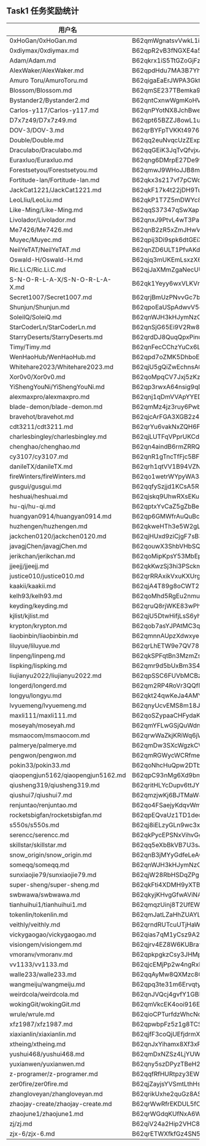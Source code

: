## Task1 任务奖励统计

| 用户名                             |  钱包地址                                                |  交易 hash                                            |
|------------------------------------|----------------------------------------------------------|-------------------------------------------------------|
| 0xHoGan/0xHoGan.md                 | B62qmWgnatsvVwkL1iGHuE2BhNF8piikGz6zssM3espTZaaAKqnVvCU  | 5JuDW696nNbm9gov14q1okeR8V5D7bVBJf9oFd6VY4Npsi5CgNCC  |
| 0xdiymax/0xdiymax.md               | B62qpR2vB3fNGXE4a5ACiCvcX9rKaLgUnQGT993xrCSi1BjwiPm9fM5  | 5JuZkEP5cNoYrThxWKk1DvFU3jzHvN5hmS9waGxH7yEw7irK5Xyh  | 
| Adam/Adam.md                       | B62qkrx1iS5TtGZoGjFzepEbgkqnHwJ2KU8dFRKwqhDWaxYzp6Vf3Fu  | 5Ju4wegfQVoKJ3xzvczbSxeeV9UpsLd3DCAQ8Hxwysg3RUUQHCM6  |
| AlexWaker/AlexWaker.md             | B62qpdHdu7MA3B7Yh5Fg1uLjp2dKohkHcoGA7HFP3G9uuhYQBxUBZga  | 5Juei1PHEKeUwaUDoiQ9ZTGbEDTXm8Ldx1qcmgkR83tajpCXvwXL  |
| Amuro Toru/AmuroToru.md            | B62qigaEaErJWPA3GktqdmymXcmv4pPG4HUofMPrDBGxEVdR4os81T1  | 5JuhDKWQt5XH2cnqMCyWoDjmToSjgtTPjjBPmiWVMgvbdrKVj8CX  |
| Blossom/Blossom.md                 | B62qmSE237TBemka9xTejuUdcW3VjdSLf1zeB3z6Dyc1h86C4H4DT2m  | 5JuNsvLFG9iSNk1PKGwBY6nist9Kkzd3G7Nm7R3TdDqKPSgKULdG  |
| Bystander2/Bystander2.md           | B62qntCxnwWgmKoHV17UBaYeUZF7MeEkkiMq7gnXq9Xa9qXV93REN5Z  | 5JvASU4kcv5o1YMJdDqeVUuRwtjRBFxayfj47d9z3HiNXhXKSgzt  |
| Carlos-y117/Carlos-y117.md         | B62qnPYotNX8JchBwe523w9yuTzkkxy3rHzTzLtdmuutz7bG2iMwnK8  | 5JvMpZUsN1FCxYE1mM9ZpkV7DhJvAQ5KqEr3WQ6oJytcoT4WL4oy  |
| D7x7z49/D7x7z49.md                 | B62qpt65BZZJ8owL1uobzaAnGqY8xAuoQnsWk3pvf7mN1AVoQQ5fq8i  | 5Juzy5GQuV6mrAQUa4EYtYq7j1mLhKGcAgC7BjYTgMc5BNbBaFdL  | 
| DOV-3/DOV-3.md                     | B62qrBYFpTVKKt4976JyPJvTBB3kCjScAc1Be9yyAgSM92AyEjDbJcp  | 5Jtq9fC6iCcCCFynnMvUDhwxR623PepNscLMdyCbMBMRR19r4zRu  |
| Double/Double.md                   | B62qq2euNvqcUzZExpRNtJissngaeYCeommbKSV9aihBDLN2QsUTHTa  | 5JupKWDggPYAsyKc55GjVADMhw3oAtddSyWnumbaRApShW11ztwy  |
| Draculabo/Draculabo.md             | B62qqGEiK3JqTvQfvjxAaUP6LSYsqunJc8TQ9EcpxnW6cwVtcHHrYsP  | 5JvKqeoKx3oQagvVvmb5ABZhvsMqR5hAdH2MEjRUTXQoytUojanA  |
| Euraxluo/Euraxluo.md               | B62qng6DMrpE27De9fU3LVbEMoSVAUqbZRsp7VZj2pdU7qxViJbF5Ff  | 5JuGTh22k4escUavfP7z7xRgsLPuoZ9xdVG4JW3rcTzXB9NUPnNL  |
| Forestsetyou/Forestsetyou.md       | B62qmwJ9WHoJJB8m6SHjm8MTxUsHgtCdESq9BsGXjBKSbc3Tr1BqSaU  | 5JuAcJ5vFtL6uM3DGnJuYLyo2f8BvPXNbaY7qZeTbzTdMckZFMzC  |
| Fortitude-lan/Fortitude-lan.md     | B62qkx3s217vf7pCWcGp9omvwBdfLuBLE9fB65MYhwxtZ6qgJAGvSR4  | 5JuQYBeKJiQTUo5KFPS5J9znAcJp5KV4WLoh4t5xbinKmMZKoY9o  |
| JackCat1221/JackCat1221.md         | B62qkF17k4t22jDH9TuGn3rWeuphrrBwwWbwq1c4CTf5wzWkeb6EP7H  | 5Jujy3Yef6q2MEqXuEgCrXRbVisEva5ibt8nu3BD136NMccmALLs  |
| LeoLliu/LeoLiu.md                  | B62qkP1T7Z5mDWYc8ULNAwN1jdwsaioQvr4YNVmmf1TGPPK6ve3cG5s  | 5JuP2zi1v5C9rRYQ7VavGrSu2b8Fy4sGfgZgDU6i7a7CNpHjvuGY  |
| Like-Ming/Like-Ming.md             | B62qqS37347qSwXapnmWK4T5AwGU6vHuPGu8E38jdzUAZSjqnJFQbem  | 5Jv79WBEtY2WaeUMd1cuJeiP5B2AAwz1GvXxfM687L2KmfdJ15ML  |
| Livolador/Livolador.md             | B62qnxJ9PtvL4wT3Pagdjwxugnou7AuCujZKnpHFMzsEgH8zxdVXYmq  | 5JtZ27J28ugCEQp5V7XYH815J1qCan4LGfxJxfBEtXkDvkMQCWiY  |
| Me7426/Me7426.md                   | B62qnB2zR5xZmJHwVriX84Dn49e9nrFBgj6SApboeCdFfRFqP8cKXWf  | 5JuGtm154CtVq1F1MtTByjEZdLrMWNY9jx4q3XMVRjH7ZRB4ga1a  |
| Muyec/Muyec.md                     | B62qpij3Di9spk6dtGEiXbAWZZSPa8aTcvMR6hQUCS5oMGXUJfov4V1  | 5JtY2gthZSr4mmDUzzmPFojh23WGwzxzypHCNscA8bhP3A661DJu  |
| NeilYeTAT/NeilYeTAT.md             | B62qnZD6ULT1PfvAKdy9sXQM3eKyZKXm3LmpmvoUCCWscVfGLe4vvja  | 5Juogs1MLjrTNsJPoTRrpc2vdwCmHn31kxr8MottPEDrtB7iM1Zk  |
| Oswald-H/Oswald-H.md               | B62qjq3mUKEmLsxzX6oSGDG9NMqnLkxpw4TsvJY6LPk6yo3Lsdepz5x  | 5JuBA4atxnzyvpQgbSwHqk4zfFf5DoZXko5Ybcibcw4buZ15KxQX  |
| Ric.Li.C/Ric.Li.C.md               | B62qjJaXMmZgaNecUUrDZ384uDQGYAAoTRTX7CAQ1YrBT6yo3gbzCCJ  | 5JtptjboZq8Z5TBsiLzjiPXV4bAAFhE8Q1ih3tghzcC5HCtQvP9E  |
| S-N-O-R-L-A-X/S-N-O-R-L-A-X.md     | B62qk1Yeyy6wxVLKVrZigcPKnJayW1p8iJ4h7arTQtrwL3Nb6y7LPip  | 5JujqXWhaeZARFE2KBh8uqpfMWNMsPHFZECdF6XZ8yMctnWmpWpM  |
| Secret1007/Secret1007.md           | B62qrjBmUzPNvvGc7bGvexjRdkR7rGMfdequZoAsUEiz9YPHKHJMLfy  | 5JvKsGne8E9WDwafhZ23RHqMS7DVx1QGfQToiEGQoA1rB4u8kGwP  |
| Shunjun/Shunjun.md                 | B62qpoEaUSpAdwvV5eSpv5pRtkeCA7wKsRjohLMkAKSZbK4tYjtBBBj  | 5Jtj7tC5iUyzFdPvo9EjVkX79nUu8hYFjmpPsGJjhoZjvrTWp7GA  |
| SoleilQ/SoleiQ.md                  | B62qnWJH3kHJymNzGJkmNT9SW5SBrsdxy6MtFiVqycPBMmhVAi44WV6  | 5JuYuAK1kYN66dfmdB7HwFKbXyZty4ZV92SsfcgT1iNo2hRqLPXx  |
| StarCoderLn/StarCoderLn.md         | B62qnSjG65Ei9V2Rw8NWXmyoMCqd3Y5SZzY7J3c9xJXvX51Qdej1GsD  | 5Jv63bNdW8hyJDDZ7MnRn33RPa3d9FBv7D3zFXRX4ybXnEfWDDvs  |
| StarryDeserts/StarryDeserts.md     | B62qrdDJ8QuqQpxPinusDUWzfCjN6JE6qB6T1JcCT9HEoCZjj8EgVQn  | 5JvEUgr6f5MGsjgEBuCY35TmALKyFJmNgpWAiqQX95oMmNj1V1rF  |
| Timy/Timy.md                       | B62qnFecCChzYuCx6Lthmn4nEwNwiGLJhySE2QGRy4C3GLNRfP4Byfe  | 5JubpnwA3JH5Bjh4fdiCpKbhjzB9anevAxgzU4UwPmK7ewZxEVba  |
| WenHaoHub/WenHaoHub.md             | B62qpd7oZMK5DhboEoFzKvGuEg44sc1RwikugRepjzFwisc58TEPRNp  | 5Jv387TYFMNtcHPCrsPBgyMDuSY6z5Hp1GVoeLHT6SVP3B3H5RdR  |
| Whitehare2023/Whitehare2023.md     | B62qjU5gQiZwEchnsAGderSbk5mhGqScSuHgYmCQDuuDQsGNsic56aY  | 5JuLwW9otNN8WN6wSuzsZSBw88JVPQGubRU45r9o3FUbJKJnn3Zj  |
| Xor0v0/Xor0v0.md                   | B62qoMpqCV7Jxj5zKzc8HxVXjAu8qWHvNT3NsjW5mCp3nzDuvU6JMtY  | 5JuNYAy3noxnqfEVvmvvStAtiChrWBDGBYZqQpnMbNJmXdCb8vdA  |
| YiShengYouNi/YiShengYouNi.md       | B62qp3rwxA64nsig9qDqZBaTgP8WmEqvZUh8wvKpjqUukGBy4n2GdQM  | 5JuJ18iTbyYyGE4YyGtrXw6dHWGtg7pnvVopzjrgA5gHQE69mdn3  |
| alexmaxpro/alexmaxpro.md           | B62qnj1qDmVVApYYEDeq5Wv6TAvgWZtnZhW9yEswD3h54umrrkrCheZ  | 5JumTigZ6tSi5ScY9RxaLg1shNkyDWu6Q2mAXZZFmor6L5JwesBo  |
| blade-demon/blade-demon.md         | B62qmMz4jz3ruy6PwbxTwdxHdRZkVuHk9XCU4Zq4dNGkogBN13hWKC9  | 5Ju2aubbj5bm3jGGztjmd5m3DFtR5kJa5ua32gynZRy4SLG1k3eu  |
| bravehot/bravehot.md               | B62qjcArFGA3XGB2z4E21jZw7H2rKgRzmDHivvAbZQMT3fYR3JQRgrT  | 5JurnG9Fd44ifH5tRd55ZqspJcSJgy6hXMH3ByWR91UJKZtTCRzn  |
| cdt3211/cdt3211.md                 | B62qrYu6vakNxZQH6FeQxBoGNgME7u35Wswqh53YEFPUVr7HwNrhiQC  | 5Jtm9pw8QDkR67hjjLtmDewK7A533wYFbmrsjjfvPFjqoBtgAUNj  |
| charlesbingley/charlesbingley.md   | B62qjLUTFqVPprUKCdDpcbn92uBgcyQyJMpgrFpyfZv2pfmqBvBZu7Y  | 5JtpGfAx4uGZk1hZkJw3p3M3j4TusfAoGgojcaupiEyvNYFCTWAc  |
| chenghao/chenghao.md               | B62qn4aindB6rmZRRQYsPEkyYtUpe3Rm2XX8zmUVHtmDNT24HKHodDa  | 5JuZ4hCBUWz9gZNZ6b4sXmrWgnjTdFAjgNbEWGLMA88Nr8ntsrts  |
| cy3107/cy3107.md                   | B62qnR1gTncTfFjc5BFohmScJn3VRhSjfQjdYcSeGXe6VCDjPPfWbAo  | 5JtX6kqdTZxVWnMepcYaTzB46BPH1GeCyhJb7PKqQPaemb4Ukxc1  |
| danileTX/danileTX.md               | B62qrh1qtVV1B94VZNegZwZ8uAFFNTbC7bhCSjkdkpmbuvnScrpM8gd  | 5Jv6VcoSXsNbbtgrS5oy5TKo13D86iE7aDCJJNNMfySuRat1gZYp  |
| fireWinters/fireWinters.md         | B62qo1wetrWYpyWA3a2ijCFNKkyiegrHAfTXhtcctjJyqCjyLhrDBdV  | 5JttfpvbtR8WGKdtUHxoxCzAGVSAuSggk1GsnT398qFJQdUTQRUK  |
| gusgui/gusgui.md                   | B62qqfySzjjd1KCsA5R8iSTYwC4ohxpmAMYWkoXWntUWugpBRDGbfBU  | 5JvD2VTnEHrApRJJuxxT6d7iyqQJa7E4UBDWLa3T2VT7oLfpBxLV  |
| heshuai/heshuai.md                 | B62qjskq9UhwRXsEKu89xzDGGUqo8CYJWyVBEMVVfxfPSMBbPbwPdvb  | 5JuWCq3ndHxzVvWTHwWBmBams25ho7mnpziaouChbFJCeVaMm8Fr  |
| hu-qi/hu-qi.md                     | B62qptxYvCaZ5gZbBe3Wq8bGAwR31rcLR865QLdV5AiPKLMKv54aeyZ  | 5JvK5dbRk7bjesaQwe8QWNKtkLkK8PoGriQa8dPPzCVuY9DCXw2k  |
| huangyan0914/huangyan0914.md       | B62qp6GMWfrAuQuBcUpjkaiHUi51Rt3P3TcbBGJPWMJ4peNx1ukaGnr  | 5Jtn8UPoo3kx5g4Br1hWtmPq9BRRAM6wRwSc2R2YLBuKNE7ntuiA  |
| huzhengen/huzhengen.md             | B62qkweHTh3e5W2gLgyYN9hDhkvsm1BHRzcWG7txZjxNjdYM6F6TmtK  | 5Jte9nDgM2Tn9PJUHAPf8LvsgvJq4XrdcdyJ7P2Fmft4YBCQSXWm  |
| jackchen0120/jackchen0120.md       | B62qjHUxd9ziCjgF7sB3dhJNqbjZHfBDrh8hsFxuy7vL8HUJ8dG8qW5  | 5JtaHV9VYNQikxgHsJ6DhUcYxPB4RyszQVJUQi8GLBURou7Fi7H4  |
| javagjChen/javagjChen.md           | B62qouwX3ShbVHbSQMWCUVBi9FiQgRMKExoh76mpzehsedde2kchsao  | 5JuN44ZmGfejZVj7VLHNXn4r9aYjdK9WGqupwnVmm3PjMfh6Shc8  |
| jerikchan/jerikchan.md             | B62qoMipKpsY53MbEpHLyvcuYijc9gavdTDa1dCzZ4xpbJ9AdS5aXGC  | 5Jv656CdHqcKBYZ6isWJiqhXDceQUcusD6e5vYa7QJm5SRMZY4RW  |
| jjeejj/jjeejj.md                   | B62qkKwzSj3hi3PSckmjzstUsWuVePEqBbaHaaBmfcHcNwks8o7ePrW  | 5Ju1PJbKmRdeEDUEVxzT8n4sFwq6CCRQPHSt8XXRQVtLvcDjgHwf  |
| justice010/justice010.md           | B62qrRRAxikVxuKXUrggkcmqvNnqNzz3RkYd8DLUAaD5yA5dSy2hvtU  | 5JtWcmNJjpJpELNmbog5UGAUGGFP23U5aqS3FW48SNXwno8MdZGD  |
| kaakii/kaakii.md                   | B62qjA4T89g8oCWT2YycyrtiBZHa89QaxdNYTATcsvaTbjfu6BJ7fLj  | 5JujQEDw2EcWiwBXUaTXfqk5tjEsTM1jwu7z1M6fmkcqXT8Qvv6D  |
| kelh93/kelh93.md                   | B62qoMhd5RgEu2nmu3Sx7Zw8K7Bbx1EQXExpC5fqyAZ2x9oWS8giuAd  | 5Jv9PXsoWunutmLKJBim3TaeKyH5eGgZCM6PgcHKuwKnL9mCFZK5  |
| keyding/keyding.md                 | B62qruQ8rjWKE83wPh2mPdqjtCsxsf256Asbs5XNnn3uTpMDnQmNGUf  | 5Ju76Tz81QomKGjbDP1FrBDe79tgv5HFRhhgzvED8x2FpYDkhhzR  |
| kjlist/kjlist.md                   | B62qjU5DtwHifjLsS6yhCKwwrzwKxvpUBy6iUYAe2GdjRccmT8ggWtK  | 5Jv1a6e6EatXSSL9yxRRb6nkohbLHfKEdta67S3PW51syH8LHHqY  |
| krypton/krypton.md                 | B62qob7asYJPAtMC3qtvqeZwXHYmfmsKHCTUBSh8rzdynZKySnZ3EJB  | 5Ju5Ki3FnXKi4DYnzD1mNhSmL6hWLZ865LgnuZy1hb8yoySGfPcy  |
| liaobinbin/liaobinbin.md           | B62qmnnAUpzXdwxyeaqLPWYo4VhUQMRNJSmBFN3f4h6yApA3Tg8ZgZJ  | 5Jts8cBDu6kRmUCHxtUtGxxofTds2u4m6BKaGnCSMW4x6wpwKCc7  |
| liluyue/liluyue.md                 | B62qrLhETW9e7QV787zwKwyv7jSbBsDvsLCeFHUxhxW87L4MQ9KUgHx  | 5Jum79cT22fgua9YQgGpVDwXn1hH3jp5c7GeT2LFETNrJGPPRmA7  |
| linpeng/linpeng.md                 | B62qkSPFqtBn3MzmZsichFxWyZd1CCKbmAU27iriTDRzjRi5DhwDqn9  | 5JuJrUT9pQ26hrFmC1vV7RTTzk8F7pYYZxGPBcyh641YBQeRdFZn  |
| lispking/lispking.md               | B62qmr9d5bUxBm3S4F9tzrGN1bNdnBEAkdqFhFvJiw5X3oeQZeZMZYP  | 5JvH6rAR82GKNEknEsKvSv8qGTjVqQxK3TVUD8p6d57rJLenRKdg  |
| liujianyu2022/liujianyu2022.md     | B62qpSSC6FUVbMCBzY69JqxtMM52dWzHaFRHTZY7BQrA9X59e2cAPXH  | 5Juag2NZbjxYRDghZUdXnsVDh8bFfGLPaobv8Wg6RJkYytpD1pBx  |
| longerd/longerd.md                 | B62qm2RP4RoVr3QQfMnqY6Ybz7EEddXAHyPAkettYXxnnSvR3L2cHde  | 5JtwFTCzg9FK4NWeSTxWbGw6sM68DFDqFS62pJ5di8WWSYypPewQ  |
| longyu/longyu.md                   | B62qkt24qwKeJa4AMYqkdnRz2Cc49DW6XrUk5eyFeyATR1QoykiMcbC  | 5JuqXJduvPAZH4GK1eyytd8y4WKdY78T4mVzTz5vf39tjLAhihN4  |
| lvyuemeng/lvyuemeng.md             | B62qnyUcvEMS8m18JLmHgR7g8qKuK7Bf1PgFAGyctQt4RpZcfaTaRNo  | 5JukE3qk7Q2bn7sew9itE8e18HaQHsU2y65bAQCrPqDGqVBEFTTo  |
| maxli111/maxli111.md               | B62qoSZypaaCHFydaKBYWAToU87iV7jRrUJ1TdHzwSx85GSfYo5CjY1  | 5JuTfe78AR2AgPiGXhFfb1GV5DdEmQ14qWjoHwKjBbkcoV2dLjd3  |
| moseyah/moseyah.md                 | B62qmYFLwGSjQuWdnygPLw5TvrMENrLEFQmTow8RhSUw6MCm2sjQEn9  | 5Jv5aBqQtWy9ohekiqyc7iTGvgD1vrMAiGqvwQsL85a6aEKu1JTc  |
| msmaocom/msmaocom.md               | B62qrwWaZkjKRiWq6jWEFjDDZTEnE1CYgyv4SoU7qLUw7Wt2U4RNky7  | 5JtqnuD8n7UJ8jSrcE1tmUaRABJpaGEbnC3a5RTXoDpQZAnftULG  |
| palmerye/palmerye.md               | B62qmDw3SXcWgzkCWkpH7pcB9N3M4Fb4avXQkrqXk5vNFkcvcjsqqG8  | 5JtYmpJYUyLBNxQBpmnGuJwPrzUk7aptsGD2TGi3pRb9fMKKGSHE  |
| pengwon/pengwon.md                 | B62qmRGWycWCRfmeyWoBHCmd2CYVZy1AwKt8mA9VZrFjPE3T14BUtbw  | 5JuuF7x9eqZFgNnfvxtDwNxDyG39x9qUdEbMZagQCeQE4Nhx9gx3  |
| pokin33/pokin33.md                 | B62qoNhcHuQpw2DTbAvM7KGLZKimHtPYG9S9pWSw1GPa6PrL2cvWCue  | 5JucwnShSoKM2Ln2AbQhYqccQKjntxbbHBTTfaGLtFvoWrDjFbiR  |
| qiaopengjun5162/qiaopengjun5162.md | B62qpC93nMg6Xd9bmW2GRS216xLes3ACrtpo1ykm3A2Xhsm5wQBX7gp  | 5Jv15gPan6FeWXDWDN4PuWuNS4jby8xM67EimXLiH3TQRzgKdJf1  |
| qiusheng319/qiusheng319.md         | B62qritHLYcDupv6ttJYK3MYeKK7jFkp1gMGE96vDXuSZHNRVjMv7iE  | 5Jv1n6HcMywAAMdtjMBTW3JBPDoFbeaM59cArR28yMPeYPazsBSC  |
| qiushui7/qiushui7.md               | B62qmzjwKj6BJTMaW8uYhgJNcjiMsQQMqKAk7DX8fbsrUkz9eYoJBTg  | 5Jtmv5HKytouj25mb27pEV8S1defzS1M86q6epNpmLZgYR6cZHyM  |
| renjuntao/renjuntao.md             | B62qo4FSaejyKdqvWmZoQqfv8T8AsCisQGFf3FVgA9RCz8nZ222DzoW  | 5JuqP22jxfELPCizhkqAPo26GTbDQ6di2KxUsH7BZNm1LqSaBxM3  |
| rocketsbigfan/rocketsbigfan.md     | B62qpEQvaUz1TD1deqje9VSwMvMar7EtGpHuULxG9WgcnkjibxKqN6N  | 5JtsF3oGxSCbfncCYKV7beuw9aMh8873pLjfuf9Vyx9EhRm9ZGDP  |
| s550s/s550s.md                     | B62qj8iELzyGLn9wc3xKB8Mi4dWYsekR3Gf4woCqvsZHUhFDdmP1bTp  | 5JuRmXMwMdiTNEATpwbGs3nREYFUhYhW6ww5mAScPebTLgQoj6vN  |
| serencc/serencc.md                 | B62qkPycEPSNxVihvGgZrsSDr6Ur72BMCdMpKo9nYhA4oXCmRG4FsWv  | 5Jtww2xEk2UikjdWHKu4N1n9ouRTxACwKFppyUh3pdWi6buBKQRh  |
| skillstar/skillstar.md             | B62qq5eXbBkVB7U3sJByuMdKr68HoMfmUhj8ZKEJvVVX4xEgr78my4S  | 5JudcnSaR1tSF8SpqYjxj2ympFXSSL7f53XdULtZoHTEJS9mmvDm  |
| snow_origin/snow_origin.md         | B62qnB3jMYyGdfeLeAG7Dn68ULXMbMmCT8tqNzBvTtbbTZ7srxGwDu3  | 5Jtaa4JwG1rbANtCCToCZPVphxEem2VfECuwMCPpBhzHNUJEvN8j  |
| someqq/someqq.md                   | B62qnWJH3kHJymNzGJkmNT9SW5SBrsdxy6MtFiVqycPBMmhVAi44WV6  | 5JuH2dXVyDRQdHYHuAsuzfh5L26ccsLg9eCM4mQz8pU9cTBsvY8s  |
| sunxiaojie79/sunxiaojie79.md       | B62qjW28RbHSDqZPgPxQ3YqAaUDP8fJaQ5prVr4iDDNeD9sp3458Uyp  | 5Ju7uPBmMGXRDbQVSKckeFnpi6vxbPZ9rZmjxAaJYYikEqzdHoqW  |
| super-sheng/super-sheng.md         | B62qkFti4XDMH9yXTBCXQJfs3A3fjSRH76te4LSkr8jBvJYv1xBRnDi  | 5JtxpT9ZJFCcgibQqAgdAJNY71KDZj4kjdEPLAQhJMRcpRFoC6jS  |
| swbwawa/swbwawa.md                 | B62qkyjKHvgGfwAViNAr6knjPtw1ZHr1osgUQEcD94Z8dHw6uaep2NH  | 5JuSim9Q13nQhEgkYW5MPtMjujWEVSL1C5Y8AQ1YUNQv8bdkSFcG  |
| tianhuihui1/tianhuihui1.md         | B62qmqzUinj8T2UfEWjebgxsaqaN6z44KWYG2X38af93gKL76wWWxeK  | 5JuyHuiZxDceud8PvGRABBetGeBc2wGUDbqZ5FBove84sgdmQV1R  |
| tokenlin/tokenlin.md               | B62qmJatLZaHhZUAYLdWbSLpQDuF3gRYJv1knDGruTRTubNbBJRSAVV  | 5Juvv7zU1hcQNFzGy9n8nkAWUJyCEogvedoqtyHTb3QqwrjxyCQz  |
| veithly/veithly.md                 | B62qrndRUTcuUTjHaWfderP5WgPK4ET23W8LthoS9PE8HeNx3SxNDv1  | 5JuuWCfB3itcTjTAhi4zy3FNMX7mBt3FR2sNEnHBBV1Ti4rvc2Qo  |
| vickygaogao/vickygaogao.md         | B62qias7qM1yCsz9A2K7htn8iWfwgLx6M3LWM3n6QucZmRUduUdoR8V  | 5JteQcrQntPahS81jdsxUx6wM8yzTY56LC5ySeaM9bdD7wCJVkct  |
| visiongem/visiongem.md             | B62qjrv4EZ8W6KUBrawnAvmPDH4QSEmeJ6jrLZnwShd2ZVedwuwvp3w  | 5JvNxzaLoZChGPkntrc2Vd2DrYxhhDU2qVu1VpVyratpKhcqkR79  |
| vmoranv/vmoranv.md                 | B62qpkpgkzCsy3JHMpV94DPgKGSWVfrtXwQWRe6b8yXoZ73XbTkrxKj  | 5JuoAp8t7q3ycWJNyPeaoDAqhZ8cJujXyKVrwtQ3KKUVfvcTMX36  |
| vv1133/vv1133.md                   | B62qjcEMjPp2w4ngRxHyzxEqumK58nXKVpjZpPk8HF9f2fLY5GvbEFS  | 5Ju9WrbLSiZLPRN1C6g2TRfgjJmo6ubQ2PCCPmv81oJFq3Xqa943  |
| walle233/walle233.md               | B62qqAyMw8QXMzc8QfyrKMUVmVpu9LNij62sj6jK717ADtGLNLpq6No  | 5JuGtCtadzphGZzeKgpAjqkAqtRJAFysjg8MKQrH9ZGZVH7NhZuv  |
| wangmeiju/wangmeiju.md             | B62qpq3te31m6ErvqtyNFtDn598AC3L87RVXNYW3it8zknH6GyF5oAB  | 5JuGNPsy4Zk1iHqzmPTYqHvsTMSWp2DTrTsnKtTXfKFq8AZojuiZ  |
| weirdcola/weirdcola.md             | B62qnJVQcj4gvfY1GBFryQZ4RJgfwqmVwCXB6umnH5cJQPFMLvotRL3  | 5JtxE4LshNpPcUPFpkK26ueQHa3FU4zAUJdgncZm72LupKXkyEQf  |
| wokingGit/wokingGit.md             | B62qmVkcEK4ooi916EN7RiX5HAH14UzhCAZMU26k3uw8Ez4CjcM8xa9  | 5JubkPxyRDNtyqfv3YtUySTzsptJfFwpP359BSaAmGnQeaL3ezk5  |
| wrule/wrule.md                     | B62qioCPTurfdzWhcNoGdBHTjFPfPMe22iPHBRpwK8EDzpRjCLMTj8N  | 5JtoEhQNGYr8bj1RLdJtGKbZQjxXXSBVenubxBFK7sPUa9JJXQtE  |
| xfz1987/xfz1987.md                 | B62qpwbpFz5z1g8TCSDGVJ418v98ob7m4VE3vcgm1XtQrgLVGin28af  | 5JtwbFr3Z2vZurFXH48ysfgu61eUvDdi5YrRpk93Q1CiYjbRhzxJ  |
| xiaxianlin/xiaxianlin.md           | B62qjfF3coQjUEfjdrmXiHNzwQKTCXQgyeLNCBGHSSozV6ebLp9iBoB  | 5JuGNQYVJviERVdPJ6pEMhMMGBMPL2xth4efAcorRD5h1Bz2FrKG  |
| xtheing/xtheing.md                 | B62qnJxYihamx8Xf3xPnA38rqXFnimjyuqt7Li3Bi3xLKF3u125npdY  | 5Juahx5d1s712iTvRYjYTktkkyji6LgWTtP7KYuSsXBamUsq9FPJ  |
| yushui468/yushui468.md             | B62qmDxNZSz4LjYUWWXYZwdxSsemdpWS5kgnNQWWKpLqFkiBzaUAarb  | 5JuvqXvKPiqtscRCErn6sp8oy59EoyGLhXVvdxcV7Wkhba5ugmXJ  |
| yuxianwen/yuxianwen.md             | B62qny5szDPyzTBeH2UR8ohEpZ9jRduP3wHbtKSBmQFa5Tqu2fTLDMg  | 5Jufuv6krkXt7CRyamijfeN87GiTuHFi3ax5dcD8TUmLatUAVfXv  |
| z-programer/z-programer.md         | B62qqfRfHURtpzy3EWYXGrReKYRuG4kA6vNWwr5eeHVWqoGf5t2TCsE  | 5Jv3wTrQZzJtqnzFsggYqPzzL73b7RwUdPn5xKZVYzekE9GReizN  |
| zer0fire/zer0fire.md               | B62qjZayjsYVSmtLthHsYh5YLPYvhoZGE1Wy5JYyCSoZtrZFMM6NPfh  | 5JuELkZUsfPwZ6aPf368ysLCJK9eAtXPjpMFENRaDKrVSYHDfj8Z  |
| zhangloveyan/zhangloveyan.md       | B62qrikUxhe2quGz8ASKRs1tS9eTBVEwD6Wo4z4uRDSEET8NG7LBLu7  | 5Jv7F4oM1H4KzPQ1gJbVz4HXKuhzUsNHt3GGUZQDriLYLUFmzLAA  |
| zhaojay-create/zhaojay-create.md   | B62qrWwRfrEKDUL5fCC6genTGi1xcJRBe5e9t2qmPn6sAy37RnVtsWa  | 5JuJD7myr3kNTCWxmZs8HgBRhYysjGsDwnkY1pHLf7YXDHGvuZ1F  |
| zhaojune1/zhaojune1.md             | B62qrWGdqKUfNxA6WmQNmykg3MMXEGjZdNbyY5sSRBw48Apso2ZXQ1j  | 5Ju2HnN1BnUPNwzQMN9BsUTrV6mpU4yceC9k2UYvYpZhEDqMfx6c  |
| zj/zj.md                           | B62qiV24a2Hip2VHC8oav9F9fGe56p3eBa15fQo6bjfmR1Sb9mLVzxJ  | 5JvA7G9WnZP4912Fk4k3PVfGM8wES1nXrUJHXBhSDt5BzsWjtQ12  |
| zjx-6/zjx-6.md                     | B62qrETWXfkfGz4SN52nNXz7DkHvLSKriSa1WJV9YSnVjsg3hZjKi9M  | 5JuGdMLFXESACYgGEEzuWrFYa5dTFFqn5cGmUeW2TmpUaMPQNrYV  |
